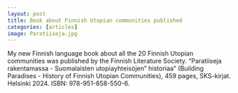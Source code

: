 ```yaml
---
layout: post
title: Book about Finnish Utopian communities published
categories: [articles]
image: Paratiiseja.jpg
---
```

My new Finnish language book about all the 20 Finnish Utopian communities was published by the Finnish Literature Society.
“Paratiiseja rakentamassa - Suomalaisten utopiayhteisöjen” historiaa” (Building Paradises - History of Finnish Utopian Communities),
459 pages, SKS-kirjat. Helsinki 2024. ISBN: 978-951-858-550-6.
